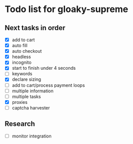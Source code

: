 Todo list for gloaky-supreme
====

## Next tasks in order
- [x] add to cart
- [x] auto fill
- [x] auto checkout
- [x] headless
- [x] incognito
- [x] start to finish under 4 seconds
- [ ] keywords
- [x] declare sizing
- [ ] add to cart/process payment loops
- [ ] multiple information
- [ ] multiple tasks
- [x] proxies
- [ ] captcha harvester

## Research 
- [ ] monitor integration